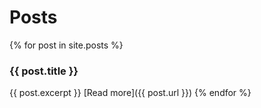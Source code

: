 # Posts

{% for post in site.posts %}
### {{ post.title }}
{{ post.excerpt }} [Read more]({{ post.url }})
{% endfor %}
